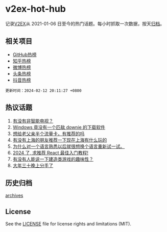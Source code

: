 # v2ex-hot-hub

 记录[V2EX](https://www.v2ex.com/)从 2021-01-06 日至今的热门话题。每小时抓取一次数据，按天[归档](archives)。
 
 ## 相关项目

- [GitHub热榜](https://github.com/snaildev/github-hot-hub)
- [知乎热榜](https://github.com/snaildev/zhihu-hot-hub)
- [微博热榜](https://github.com/snaildev/weibo-hot-hub)
- [头条热榜](https://github.com/snaildev/toutiao-hot-hub)
- [抖音热榜](https://github.com/snaildev/douyin-hot-hub)


 `更新时间：2024-02-12 20:11:27 +0800`

## 热议话题

1. [有没有非智能电视？](https://www.v2ex.com/t/1015354)
1. [Windows 竟没有一个匹敌 downie 的下载软件](https://www.v2ex.com/t/1015380)
1. [想给老父亲半个流量卡，有推荐的吗](https://www.v2ex.com/t/1015388)
1. [有没有上海的朋友推荐一下现在上海有什么玩的](https://www.v2ex.com/t/1015384)
1. [为什么对一个语言熟悉以后就很想换个语言重新试一试。](https://www.v2ex.com/t/1015368)
1. [2024 了, 求推荐 React 最佳入门教程!](https://www.v2ex.com/t/1015369)
1. [有没有人能说一下建造类游戏的趣味性？](https://www.v2ex.com/t/1015401)
1. [大年三十晚上分手了](https://www.v2ex.com/t/1015429)

## 历史归档

[archives](archives)

## License

See the [LICENSE](LICENSE) file for license rights and limitations (MIT).
